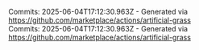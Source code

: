 Commits: 2025-06-04T17:12:30.963Z - Generated via https://github.com/marketplace/actions/artificial-grass
<br>
Commits: 2025-06-04T17:12:30.963Z - Generated via https://github.com/marketplace/actions/artificial-grass
<br>
